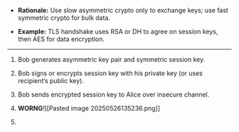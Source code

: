 - **Rationale:** Use slow asymmetric crypto only to exchange keys; use fast symmetric crypto for bulk data.
    
- **Example:** TLS handshake uses RSA or DH to agree on session keys, then AES for data encryption.
---
1. Bob generates asymmetric key pair and symmetric session key.
    
2. Bob signs or encrypts session key with his private key (or uses recipient’s public key).
    
3. Bob sends encrypted session key to Alice over insecure channel.
4. __WORNG__![[Pasted image 20250526135236.png]]
5. 